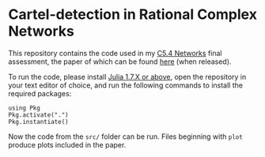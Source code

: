 # Cartel-detection in Rational Complex Networks
This repository contains the code used in my [C5.4 Networks](https://courses-archive.maths.ox.ac.uk/node/49460) final assessment, the paper of which can be found [here](https://www.jacobussmit.com) (when released).

To run the code, please install [Julia 1.7.X or above](https://julialang.org/downloads/), open the repository in your text editor of choice, and run the following commands to install the required packages:
```
using Pkg
Pkg.activate(".")
Pkg.instantiate()
```

Now the code from the `src/` folder can be run. Files beginning with `plot` produce plots included in the paper.
